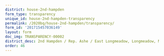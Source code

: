 ```yaml
---
district: house-2nd-hampden
form_type: transparency
unique_id: house-2nd-hampden-transparency
permalink: /2020bq/house-2nd-hampden/transparency/
form_id: '201715457036149'
layout: form
doc_img: TRANSPARENCY-00002
district_desc: 2nd Hampden / Rep. Ashe / East Longmeadow, Longmeadow, Monson
order: 46
---
```

